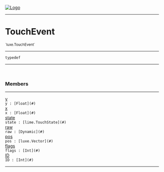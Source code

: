 
[![Logo](../../images/logo.png)](../../api/index.html)

---



<h1>TouchEvent</h1>
<small>`luxe.TouchEvent`</small>



---

`typedef`

---

&nbsp;
&nbsp;



<h3>Members</h3> <hr/><span class="member apipage">
                <a name="y"><a class="lift" href="#y">y</a></a><div class="clear"></div><code class="signature apipage">y : [Float](#)</code><br/></span>
            <span class="small_desc_flat"></span><span class="member apipage">
                <a name="x"><a class="lift" href="#x">x</a></a><div class="clear"></div><code class="signature apipage">x : [Float](#)</code><br/></span>
            <span class="small_desc_flat"></span><span class="member apipage">
                <a name="state"><a class="lift" href="#state">state</a></a><div class="clear"></div><code class="signature apipage">state : [lime.TouchState](#)</code><br/></span>
            <span class="small_desc_flat"></span><span class="member apipage">
                <a name="raw"><a class="lift" href="#raw">raw</a></a><div class="clear"></div><code class="signature apipage">raw : [Dynamic](#)</code><br/></span>
            <span class="small_desc_flat"></span><span class="member apipage">
                <a name="pos"><a class="lift" href="#pos">pos</a></a><div class="clear"></div><code class="signature apipage">pos : [luxe.Vector](#)</code><br/></span>
            <span class="small_desc_flat"></span><span class="member apipage">
                <a name="flags"><a class="lift" href="#flags">flags</a></a><div class="clear"></div><code class="signature apipage">flags : [Int](#)</code><br/></span>
            <span class="small_desc_flat"></span><span class="member apipage">
                <a name="ID"><a class="lift" href="#ID">ID</a></a><div class="clear"></div><code class="signature apipage">ID : [Int](#)</code><br/></span>
            <span class="small_desc_flat"></span>







---

&nbsp;
&nbsp;
&nbsp;
&nbsp;